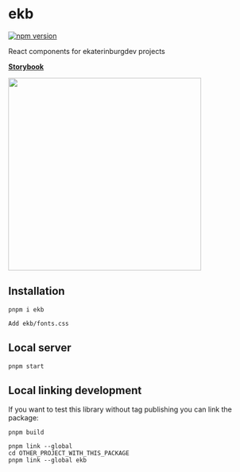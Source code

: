 # ekb

[![npm version](https://badge.fury.io/js/ekb.svg)](https://www.npmjs.com/ekb)

React components for ekaterinburgdev projects

**[Storybook](https://ekaterinburg-ui.vercel.app/)**

<img src="https://github.com/ekaterinburgdev/ekaterinburg-ui/assets/22644149/0368caab-711d-456a-b707-6e46eafa8bcc" width="388" />

## Installation

```
pnpm i ekb

Add ekb/fonts.css
```

## Local server

```
pnpm start
```

## Local linking development

If you want to test this library without tag publishing you can link the package:

```
pnpm build

pnpm link --global
cd OTHER_PROJECT_WITH_THIS_PACKAGE
pnpm link --global ekb
```
